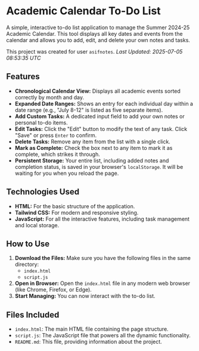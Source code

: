 # Academic Calendar To-Do List

A simple, interactive to-do list application to manage the Summer 2024-25 Academic Calendar. This tool displays all key dates and events from the calendar and allows you to add, edit, and delete your own notes and tasks.

This project was created for user `asifnotes`.
*Last Updated: 2025-07-05 08:53:35 UTC*

## Features

- **Chronological Calendar View:** Displays all academic events sorted correctly by month and day.
- **Expanded Date Ranges:** Shows an entry for each individual day within a date range (e.g., "July 8-12" is listed as five separate items).
- **Add Custom Tasks:** A dedicated input field to add your own notes or personal to-do items.
- **Edit Tasks:** Click the "Edit" button to modify the text of any task. Click "Save" or press `Enter` to confirm.
- **Delete Tasks:** Remove any item from the list with a single click.
- **Mark as Complete:** Check the box next to any item to mark it as complete, which strikes it through.
- **Persistent Storage:** Your entire list, including added notes and completion status, is saved in your browser's `localStorage`. It will be waiting for you when you reload the page.

## Technologies Used

- **HTML:** For the basic structure of the application.
- **Tailwind CSS:** For modern and responsive styling.
- **JavaScript:** For all the interactive features, including task management and local storage.

## How to Use

1.  **Download the Files:** Make sure you have the following files in the same directory:
    - `index.html`
    - `script.js`
2.  **Open in Browser:** Open the `index.html` file in any modern web browser (like Chrome, Firefox, or Edge).
3.  **Start Managing:** You can now interact with the to-do list.

## Files Included

- `index.html`: The main HTML file containing the page structure.
- `script.js`: The JavaScript file that powers all the dynamic functionality.
- `README.md`: This file, providing information about the project.
